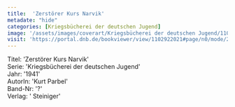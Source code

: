 ```yaml
---
title:  'Zerstörer Kurs Narvik'
metadate: "hide"
categories: [Kriegsbücherei der deutschen Jugend]
image: '/assets/images/coverart/Kriegsbücherei der deutschen Jugend/1102922021_00000010.jpg'
visit: 'https://portal.dnb.de/bookviewer/view/1102922021#page/n0/mode/2up'
---
```

Titel: 'Zerstörer Kurs Narvik' <br>
Serie: 'Kriegsbücherei der deutschen Jugend' <br>
Jahr: '1941' <br>
AutorIn: 'Kurt Parbel' <br>
Band-Nr: '?' <br>
Verlag: ' Steiniger'